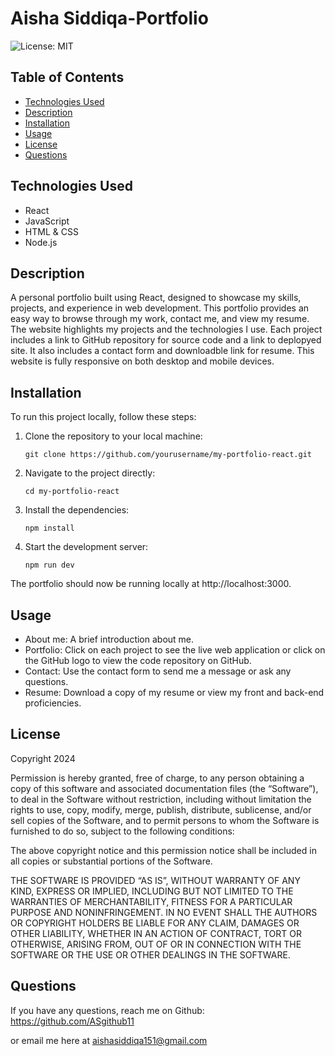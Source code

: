 # Aisha Siddiqa-Portfolio

![License: MIT](https://img.shields.io/badge/License-MIT-blue)

## Table of Contents

- [Technologies Used](#technologies-used)
- [Description](#description)
- [Installation](#installation)
- [Usage](#usage)
- [License](#license)
- [Questions](#questions)

## Technologies Used

- React
- JavaScript
- HTML & CSS
- Node.js

## Description

A personal portfolio built using React, designed to showcase my skills, projects, and experience in web development. This portfolio provides an easy way to browse through my work, contact me, and view my resume. The website highlights my projects and the technologies I use. Each project includes a link to GitHub repository for source code and a link to deplopyed site. It also includes a contact form and downloadble link for resume. This website is fully responsive on both desktop and mobile devices.

## Installation

To run this project locally, follow these steps:

1. Clone the repository to your local machine:

    ```
    git clone https://github.com/yourusername/my-portfolio-react.git
    ```

2. Navigate to the project directly:

    ```
    cd my-portfolio-react
    ```

3. Install the dependencies:

    ```
    npm install
    ```

4. Start the development server:

    ```
    npm run dev
    ```

The portfolio should now be running locally at http://localhost:3000.

## Usage

- About me: A brief introduction about me.
- Portfolio: Click on each project to see the live web application or click on the GitHub logo to view the code repository on GitHub.
- Contact: Use the contact form to send me a message or ask any questions.
- Resume: Download a copy of my resume or view my front and back-end proficiencies.

## License

Copyright 2024

Permission is hereby granted, free of charge, to any person obtaining a copy of this software and associated documentation files (the “Software”), to deal in the Software without restriction, including without limitation the rights to use, copy, modify, merge, publish, distribute, sublicense, and/or sell copies of the Software, and to permit persons to whom the Software is furnished to do so, subject to the following conditions:

The above copyright notice and this permission notice shall be included in all copies or substantial portions of the Software.

THE SOFTWARE IS PROVIDED “AS IS”, WITHOUT WARRANTY OF ANY KIND, EXPRESS OR IMPLIED, INCLUDING BUT NOT LIMITED TO THE WARRANTIES OF MERCHANTABILITY, FITNESS FOR A PARTICULAR PURPOSE AND NONINFRINGEMENT. IN NO EVENT SHALL THE AUTHORS OR COPYRIGHT HOLDERS BE LIABLE FOR ANY CLAIM, DAMAGES OR OTHER LIABILITY, WHETHER IN AN ACTION OF CONTRACT, TORT OR OTHERWISE, ARISING FROM, OUT OF OR IN CONNECTION WITH THE SOFTWARE OR THE USE OR OTHER DEALINGS IN THE SOFTWARE.

## Questions

If you have any questions, reach me on Github: https://github.com/ASgithub11

or email me here at aishasiddiqa151@gmail.com